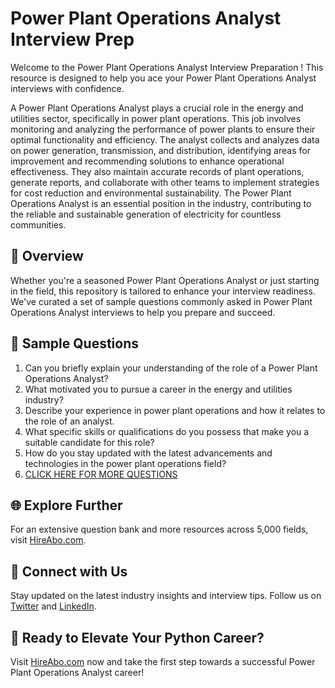 # Power Plant Operations Analyst Interview Prep

Welcome to the Power Plant Operations Analyst Interview Preparation ! This resource is designed to help you ace your Power Plant Operations Analyst interviews with confidence.

A Power Plant Operations Analyst plays a crucial role in the energy and utilities sector, specifically in power plant operations. This job involves monitoring and analyzing the performance of power plants to ensure their optimal functionality and efficiency. The analyst collects and analyzes data on power generation, transmission, and distribution, identifying areas for improvement and recommending solutions to enhance operational effectiveness. They also maintain accurate records of plant operations, generate reports, and collaborate with other teams to implement strategies for cost reduction and environmental sustainability. The Power Plant Operations Analyst is an essential position in the industry, contributing to the reliable and sustainable generation of electricity for countless communities.

## 🚀 Overview

Whether you're a seasoned Power Plant Operations Analyst or just starting in the field, this repository is tailored to enhance your interview readiness. We've curated a set of sample questions commonly asked in Power Plant Operations Analyst interviews to help you prepare and succeed.

## 📝 Sample Questions

1. Can you briefly explain your understanding of the role of a Power Plant Operations Analyst?
2. What motivated you to pursue a career in the energy and utilities industry?
3. Describe your experience in power plant operations and how it relates to the role of an analyst.
4. What specific skills or qualifications do you possess that make you a suitable candidate for this role?
5. How do you stay updated with the latest advancements and technologies in the power plant operations field?
6. [CLICK HERE FOR MORE QUESTIONS](https://hireabo.com/job/20_4_26/Power%20Plant%20Operations%20Analyst)

## 🌐 Explore Further

For an extensive question bank and more resources across 5,000 fields, visit [HireAbo.com](https://www.hireabo.com).

## 📱 Connect with Us

Stay updated on the latest industry insights and interview tips. Follow us on [Twitter](https://twitter.com/hireabo) and [LinkedIn](https://www.linkedin.com/in/hire-abo-3609972a8/).

## 🚀 Ready to Elevate Your Python Career?

Visit [HireAbo.com](https://www.hireabo.com) now and take the first step towards a successful Power Plant Operations Analyst career!
